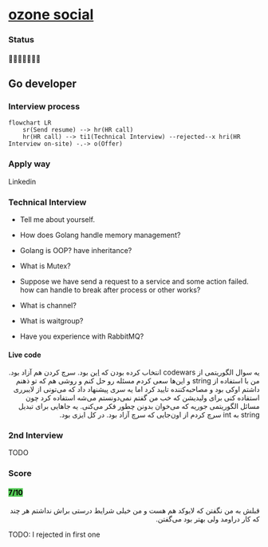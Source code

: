# [ozone social](https://ozone.ir)

### Status
#### 📜📞🔧👱🏻‍♀️❎
## Go developer
### Interview process
```mermaid
flowchart LR
    sr(Send resume) --> hr(HR call)
    hr(HR call) --> ti1(Technical Interview) --rejected--x hri(HR Interview on-site) -.-> o(Offer)
```

### Apply way
Linkedin

### Technical Interview

- Tell me about yourself.

- How does Golang handle memory management?

- Golang is OOP? have inheritance?

- What is Mutex?

- Suppose we have send a request to a service and some action failed. how can handle to break after process or other works?

- What is channel?

- What is waitgroup?

- Have you experience with RabbitMQ?

#### Live code

<p dir="rtl">
یه سوال الگوریتمی از codewars انتخاب کرده بودن که
<a href="https://www.codewars.com/kata/515decfd9dcfc23bb6000006/train/go">این</a>
بود. سرچ کردن هم آزاد بود.
<br />
من با استفاده از string و این‌ها سعی کردم مسئله رو حل کنم و روشی هم که تو ذهنم داشتم اوکی بود و مصاحبه‌‌کننده تایید کرد اما یه سری پیشنهاد داد که می‌تونی از لایبرری استفاده کنی برای ولیدیشن که خب من گفتم نمی‌دونستم می‌شه استفاده کرد چون مسائل الگوریتمی جوریه که می‌خوان بدونن چطور فکر می‌کنی. یه جاهایی برای تبدیل string به int سرچ کردم از اون‌جایی که سرچ آزاد بود. در کل ایزی بود.
</p>


### 2nd Interview
TODO

### Score
<h4><mark style="background-color:#54ca56">7/10</mark></h4>

<p dir="rtl">قبلش به من نگفتن که لایوکد هم هست و من خیلی شرایط درستی براش نداشتم هر چند که کار دراومد ولی بهتر بود می‌گفتن.</p>

TODO: I rejected in first one
